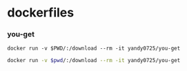 # dockerfiles


### you-get

```pwsh
docker run -v $PWD/:/download --rm -it yandy0725/you-get
```

```bash
docker run -v $pwd/:/download --rm -it yandy0725/you-get
```
